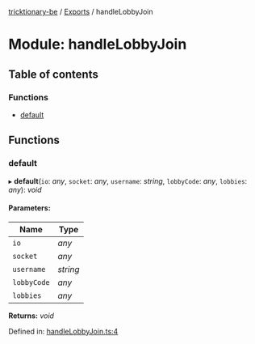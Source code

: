 [tricktionary-be](../README.md) / [Exports](../modules.md) / handleLobbyJoin

# Module: handleLobbyJoin

## Table of contents

### Functions

- [default](handlelobbyjoin.md#default)

## Functions

### default

▸ **default**(`io`: *any*, `socket`: *any*, `username`: *string*, `lobbyCode`: *any*, `lobbies`: *any*): *void*

#### Parameters:

Name | Type |
------ | ------ |
`io` | *any* |
`socket` | *any* |
`username` | *string* |
`lobbyCode` | *any* |
`lobbies` | *any* |

**Returns:** *void*

Defined in: [handleLobbyJoin.ts:4](https://github.com/story-squad/tricktionary-be/blob/a61d80d/src/sockets/handleLobbyJoin.ts#L4)
